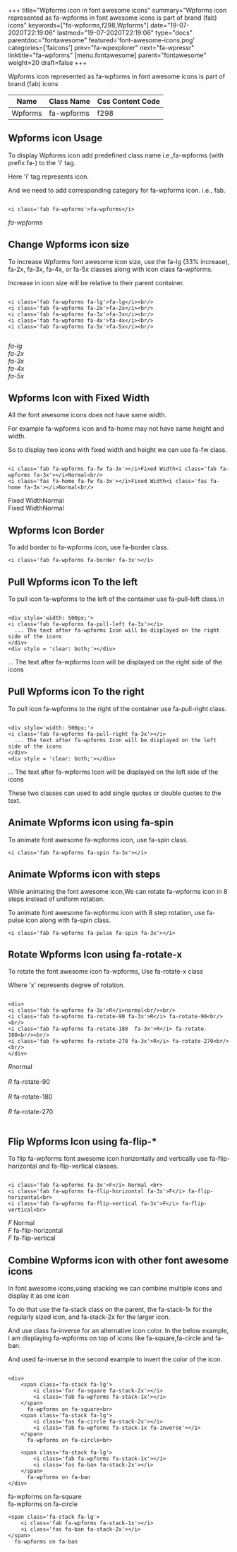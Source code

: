 +++
title="Wpforms icon in font awesome icons"
summary="Wpforms icon represented as fa-wpforms in font awesome icons is part of brand (fab) icons"
keywords=["fa-wpforms,f298,Wpforms"]
date="19-07-2020T22:19:06"
lastmod="19-07-2020T22:19:06"
type="docs"
parentdoc="fontawesome"
featured='font-awesome-icons.png'
categories=['faicons']
prev="fa-wpexplorer"
next="fa-wpressr"
linktitle="fa-wpforms"
[menu.fontawesome]
parent="fontawesome"
weight=20
draft=false
+++


Wpforms icon represented as fa-wpforms in font awesome icons is part of brand (fab) icons

<div class='table-responsive'><table class='table'><thead><tr><th>Name</th><th>Class Name</th><th>Css Content Code</th></tr></thead><tbody><tr><td>Wpforms</td><td>fa-wpforms</td><td>f298</td></tr></tbody></table></div>



## Wpforms icon Usage

To display Wpforms icon add predefined class name i.e.,fa-wpforms (with prefix fa-) to the 'i' tag.

Here 'i' tag represents icon.

And we need to add corresponding category for fa-wpforms icon. i.e., fab.


```

<i class='fab fa-wpforms'>fa-wpforms</i>
```

<i class='fab fa-wpforms'>fa-wpforms</i>




## Change Wpforms icon size
To increase Wpforms font awesome icon size, use the fa-lg (33% increase), fa-2x, fa-3x, fa-4x, or fa-5x classes along with icon class fa-wpforms.

Increase in icon size will be relative to their parent container. 

```

<i class='fab fa-wpforms fa-lg'>fa-lg</i><br/>
<i class='fab fa-wpforms fa-2x'>fa-2x</i><br/>
<i class='fab fa-wpforms fa-3x'>fa-3x</i><br/>
<i class='fab fa-wpforms fa-4x'>fa-4x</i><br/>
<i class='fab fa-wpforms fa-5x'>fa-5x</i><br/>
            
```

<i class='fab fa-wpforms fa-lg'>fa-lg</i><br/>
<i class='fab fa-wpforms fa-2x'>fa-2x</i><br/>
<i class='fab fa-wpforms fa-3x'>fa-3x</i><br/>
<i class='fab fa-wpforms fa-4x'>fa-4x</i><br/>
<i class='fab fa-wpforms fa-5x'>fa-5x</i><br/>
            



## Wpforms Icon with Fixed Width 

All the font awesome icons does not have same width.

For example fa-wpforms icon and fa-home may not have same height and width.

So to display two icons with fixed width and height we can use fa-fw class.


```

<i class='fab fa-wpforms fa-fw fa-3x'></i>Fixed Width<i class='fab fa-wpforms fa-3x'></i>Normal<br/>
<i class='fas fa-home fa-fw fa-3x'></i>Fixed Width<i class='fas fa-home fa-3x'></i>Normal<br/>
```

<i class='fab fa-wpforms fa-fw fa-3x'></i>Fixed Width<i class='fab fa-wpforms fa-3x'></i>Normal<br/>
<i class='fas fa-home fa-fw fa-3x'></i>Fixed Width<i class='fas fa-home fa-3x'></i>Normal<br/>



## Wpforms Icon Border 

To add border to fa-wpforms icon, use fa-border class.


```
<i class='fab fa-wpforms fa-border fa-3x'></i>

```
<i class='fab fa-wpforms fa-border fa-3x'></i>





## Pull Wpforms icon To the left

To pull icon fa-wpforms to the left of the container use fa-pull-left class.\n

```

<div style='width: 500px;'>
<i class='fab fa-wpforms fa-pull-left fa-3x'></i>
  ... The text after fa-wpforms Icon will be displayed on the right side of the icons
</div>
<div style = 'clear: both;'></div>
```

<div style='width: 500px;'>
<i class='fab fa-wpforms fa-pull-left fa-3x'></i>
  ... The text after fa-wpforms Icon will be displayed on the right side of the icons
</div>
<div style = 'clear: both;'></div>




## Pull Wpforms icon To the right
To pull icon fa-wpforms to the right of the container use fa-pull-right class.

```

<div style='width: 500px;'>
<i class='fab fa-wpforms fa-pull-right fa-3x'></i>
  ... The text after fa-wpforms Icon will be displayed on the left side of the icons
</div>
<div style = 'clear: both;'></div>
```

<div style='width: 500px;'>
<i class='fab fa-wpforms fa-pull-right fa-3x'></i>
  ... The text after fa-wpforms Icon will be displayed on the left side of the icons
</div>
<div style = 'clear: both;'></div>

These two classes can used to add single quotes or double quotes to the text.


## Animate Wpforms icon using fa-spin
To animate font awesome fa-wpforms icon, use fa-spin class.

```
<i class='fab fa-wpforms fa-spin fa-3x'></i>
```
<i class='fab fa-wpforms fa-spin fa-3x'></i>




## Animate Wpforms icon with steps
While animating the font awesome icon,We can rotate fa-wpforms icon in 8 steps instead of uniform rotation.

To animate font awesome fa-wpforms icon with 8 step rotation, use fa-pulse icon along with fa-spin class.


```
<i class='fab fa-wpforms fa-pulse fa-spin fa-3x'></i>

```
<i class='fab fa-wpforms fa-pulse fa-spin fa-3x'></i>





## Rotate Wpforms Icon using fa-rotate-x
To rotate the font awesome icon fa-wpforms, Use fa-rotate-x class

Where 'x' represents degree of rotation.


```

<div>
<i class='fab fa-wpforms fa-3x'>R</i>normal<br/><br/>
<i class='fab fa-wpforms fa-rotate-90 fa-3x'>R</i> fa-rotate-90<br/><br/> 
<i class='fab fa-wpforms fa-rotate-180  fa-3x'>R</i> fa-rotate-180<br/><br/> 
<i class='fab fa-wpforms fa-rotate-270 fa-3x'>R</i> fa-rotate-270<br/><br/>
</div>
```

<div>
<i class='fab fa-wpforms fa-3x'>R</i>normal<br/><br/>
<i class='fab fa-wpforms fa-rotate-90 fa-3x'>R</i> fa-rotate-90<br/><br/> 
<i class='fab fa-wpforms fa-rotate-180  fa-3x'>R</i> fa-rotate-180<br/><br/> 
<i class='fab fa-wpforms fa-rotate-270 fa-3x'>R</i> fa-rotate-270<br/><br/>
</div>




## Flip Wpforms Icon using fa-flip-*
To flip fa-wpforms font awesome icon horizontally and vertically use fa-flip-horizontal and fa-flip-vertical classes. 

```

<i class='fab fa-wpforms fa-3x'>F</i> Normal <br>
<i class='fab fa-wpforms fa-flip-horizontal fa-3x'>F</i> fa-flip-horizontal<br>
<i class='fab fa-wpforms fa-flip-vertical fa-3x'>F</i> fa-flip-vertical<br>
```

<i class='fab fa-wpforms fa-3x'>F</i> Normal <br>
<i class='fab fa-wpforms fa-flip-horizontal fa-3x'>F</i> fa-flip-horizontal<br>
<i class='fab fa-wpforms fa-flip-vertical fa-3x'>F</i> fa-flip-vertical<br>




## Combine Wpforms icon with other font awesome icons
In font awesome icons,using stacking we can combine multiple icons and display it as one icon 

To do that use the fa-stack class on the parent, the fa-stack-1x for the regularly sized icon, and fa-stack-2x for the larger icon.

And use class fa-inverse for an alternative icon color. 
In the below example, I am displaying fa-wpforms on top of icons like fa-square,fa-circle and fa-ban.

And used fa-inverse in the second example to invert the color of the icon.

```

<div>
    <span class='fa-stack fa-lg'>
        <i class='far fa-square fa-stack-2x'></i>
        <i class='fab fa-wpforms fa-stack-1x'></i>
    </span>
      fa-wpforms on fa-square<br>
    <span class='fa-stack fa-lg'>
        <i class='fas fa-circle fa-stack-2x'></i>
        <i class='fab fa-wpforms fa-stack-1x fa-inverse'></i>
    </span>
      fa-wpforms on fa-circle<br>

    <span class='fa-stack fa-lg'>
        <i class='fab fa-wpforms fa-stack-1x'></i>
        <i class='fas fa-ban fa-stack-2x'></i>
    </span>
      fa-wpforms on fa-ban
</div>
```

<div>
    <span class='fa-stack fa-lg'>
        <i class='far fa-square fa-stack-2x'></i>
        <i class='fab fa-wpforms fa-stack-1x'></i>
    </span>
      fa-wpforms on fa-square<br>
    <span class='fa-stack fa-lg'>
        <i class='fas fa-circle fa-stack-2x'></i>
        <i class='fab fa-wpforms fa-stack-1x fa-inverse'></i>
    </span>
      fa-wpforms on fa-circle<br>

    <span class='fa-stack fa-lg'>
        <i class='fab fa-wpforms fa-stack-1x'></i>
        <i class='fas fa-ban fa-stack-2x'></i>
    </span>
      fa-wpforms on fa-ban
</div>






